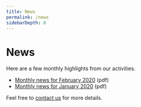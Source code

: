 ```yaml
---
title: News
permalink: /news
sidebarDepth: 0
---
```


# News

Here are a few monthly highlights from our activities. 

- [Monthly news for February 2020](/assets/news/hunt-cloud-monthly-news-2020-02.pdf) (pdf)
- [Monthly news for January 2020](/assets/news/hunt-cloud-monthly-news-2020-01.pdf) (pdf)

Feel free to [contact us](/contact) for more details.
